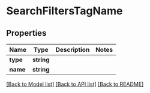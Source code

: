 # SearchFiltersTagName

## Properties
Name | Type | Description | Notes
------------ | ------------- | ------------- | -------------
**type** | **string** |  | 
**name** | **string** |  | 

[[Back to Model list]](../../README.md#documentation-for-models) [[Back to API list]](../../README.md#documentation-for-api-endpoints) [[Back to README]](../../README.md)

